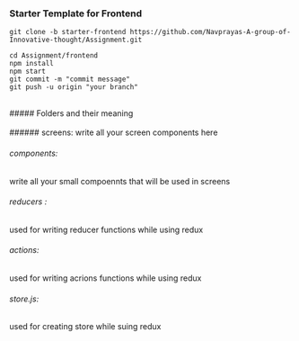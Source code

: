 ### Starter Template for Frontend

```
git clone -b starter-frontend https://github.com/Navprayas-A-group-of-Innovative-thought/Assignment.git
```

```
cd Assignment/frontend
npm install
npm start
git commit -m "commit message"
git push -u origin "your branch"
```
<br>
##### Folders and their meaning
<br>
<br>
###### screens:
write all your screen components here

###### components:
write all your small compoennts that will be used in screens

###### reducers :
used for writing reducer functions while using redux

###### actions:
used for writing acrions functions while using redux

###### store.js:
used for creating store while suing redux